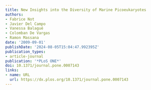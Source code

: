 ```yaml
---
title: New Insights into the Diversity of Marine Picoeukaryotes
authors:
- Fabrice Not
- Javier Del Campo
- Vanessa Balagué
- Colomban De Vargas
- Ramon Massana
date: '2009-09-01'
publishDate: '2024-08-05T15:04:47.992395Z'
publication_types:
- article-journal
publication: '*PLoS ONE*'
doi: 10.1371/journal.pone.0007143
links:
- name: URL
  url: https://dx.plos.org/10.1371/journal.pone.0007143
---
```

